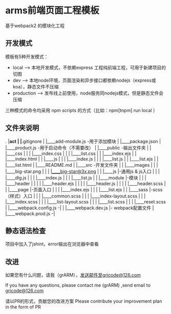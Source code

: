 # arms前端页面工程模板

 基于webpack2 的模块化工程

## 开发模式

模板有5种开发模式： 
* local  -->	本地开发模式，不依赖express 工程纯前端工程，可用于新建项目的切图
* dev  -->	本地node环境，页面渲染和异步接口都依赖nodejs（express或koa），静态文件不压缩
* production  -->		发布线上前使用，node服务同nodejs模式，但是静态文件会压缩

三种模式的命令均采用 npm scripts 的方式（比如：npm[tnpm] run local ）

## 文件夹说明
.
|____act
| |____.gitignore
| |____add-module.js          -用于添加模块
| |____package.json
| |____product.js             -用于启动命令（不需要改）
| |____public				  -输出文件夹
| | |____css
| | | |____index.css
| | | |____list.css
| | |____index.ejs
| | |____index.html
| | |____js
| | | |____index.js
| | | |____list.js
| | |____list.ejs
| | |____list.html
| |____README.md
| |____src					  -开发文件夹
| | |____images
| | | |____big-star.png
| | | |____big-star@3x.png
| | |____js					   |-通用js & js入口
| | | |____dlg.js
| | | |____index.js
| | | |____list.js
| | |____module                |-模块
| | | |____header
| | | | |____header.ejs
| | | | |____header.js
| | | | |____header.scss
| | |____page                  |-页面入口
| | | |____index.ejs
| | | |____list.ejs
| | |____sass                  |-scss（样式）入口
| | | |____common.scss
| | | |____index-layout.scss
| | | |____index.scss
| | | |____list-layout.scss
| | | |____list.scss
| | | |____reset.scss
| |____webpack.config.js   -|
| |____webpack.dev.js       |- webpack配置文件
| |____webpack.prod.js     -|


## 静态语法检查
项目中加入了jshint，error输出在浏览器中查看
 

## 改进
如果您有什么问题，请我（grARM），发送邮件至gricode@126.com

If you have any questions, please contact me (grARM) ,send email to gricode@126.com

请以PR的形式，贡献您的改进方案
Please contribute your improvement plan in the form of PR











